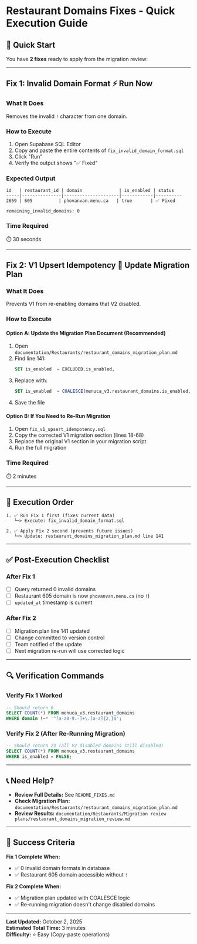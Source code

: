 # Restaurant Domains Fixes - Quick Execution Guide

## 🎯 Quick Start

You have **2 fixes** ready to apply from the migration review:

---

## Fix 1: Invalid Domain Format ⚡ Run Now

### What It Does
Removes the invalid `!` character from one domain.

### How to Execute
1. Open Supabase SQL Editor
2. Copy and paste the entire contents of `fix_invalid_domain_format.sql`
3. Click "Run"
4. Verify the output shows "✅ Fixed"

### Expected Output
```
id   | restaurant_id | domain              | is_enabled | status
-----|---------------|---------------------|------------|----------
2659 | 605          | phovanvan.menu.ca   | true       | ✅ Fixed

remaining_invalid_domains: 0
```

### Time Required
⏱️ 30 seconds

---

## Fix 2: V1 Upsert Idempotency 📝 Update Migration Plan

### What It Does
Prevents V1 from re-enabling domains that V2 disabled.

### How to Execute

#### Option A: Update the Migration Plan Document (Recommended)
1. Open `documentation/Restaurants/restaurant_domains_migration_plan.md`
2. Find line 141:
   ```sql
   SET is_enabled  = EXCLUDED.is_enabled,
   ```
3. Replace with:
   ```sql
   SET is_enabled  = COALESCE(menuca_v3.restaurant_domains.is_enabled, EXCLUDED.is_enabled),
   ```
4. Save the file

#### Option B: If You Need to Re-Run Migration
1. Open `fix_v1_upsert_idempotency.sql`
2. Copy the corrected V1 migration section (lines 18-68)
3. Replace the original V1 section in your migration script
4. Run the full migration

### Time Required
⏱️ 2 minutes

---

## 🚀 Execution Order

```
1. ✅ Run Fix 1 first (fixes current data)
   └─> Execute: fix_invalid_domain_format.sql
   
2. ✅ Apply Fix 2 second (prevents future issues)
   └─> Update: restaurant_domains_migration_plan.md line 141
```

---

## ✅ Post-Execution Checklist

### After Fix 1
- [ ] Query returned 0 invalid domains
- [ ] Restaurant 605 domain is now `phovanvan.menu.ca` (no `!`)
- [ ] `updated_at` timestamp is current

### After Fix 2
- [ ] Migration plan line 141 updated
- [ ] Change committed to version control
- [ ] Team notified of the update
- [ ] Next migration re-run will use corrected logic

---

## 🔍 Verification Commands

### Verify Fix 1 Worked
```sql
-- Should return 0
SELECT COUNT(*) FROM menuca_v3.restaurant_domains
WHERE domain !~* '^[a-z0-9.-]+\.[a-z]{2,}$';
```

### Verify Fix 2 (After Re-Running Migration)
```sql
-- Should return 23 (all V2 disabled domains still disabled)
SELECT COUNT(*) FROM menuca_v3.restaurant_domains
WHERE is_enabled = FALSE;
```

---

## 📞 Need Help?

- **Review Full Details:** See `README_FIXES.md`
- **Check Migration Plan:** `documentation/Restaurants/restaurant_domains_migration_plan.md`
- **Review Results:** `documentation/Restaurants/Migration review plans/restaurant_domains_migration_review.md`

---

## 🎉 Success Criteria

**Fix 1 Complete When:**
- ✅ 0 invalid domain formats in database
- ✅ Restaurant 605 domain accessible without `!`

**Fix 2 Complete When:**
- ✅ Migration plan updated with COALESCE logic
- ✅ Re-running migration doesn't change disabled domains

---

**Last Updated:** October 2, 2025  
**Estimated Total Time:** 3 minutes  
**Difficulty:** ⭐ Easy (Copy-paste operations)

